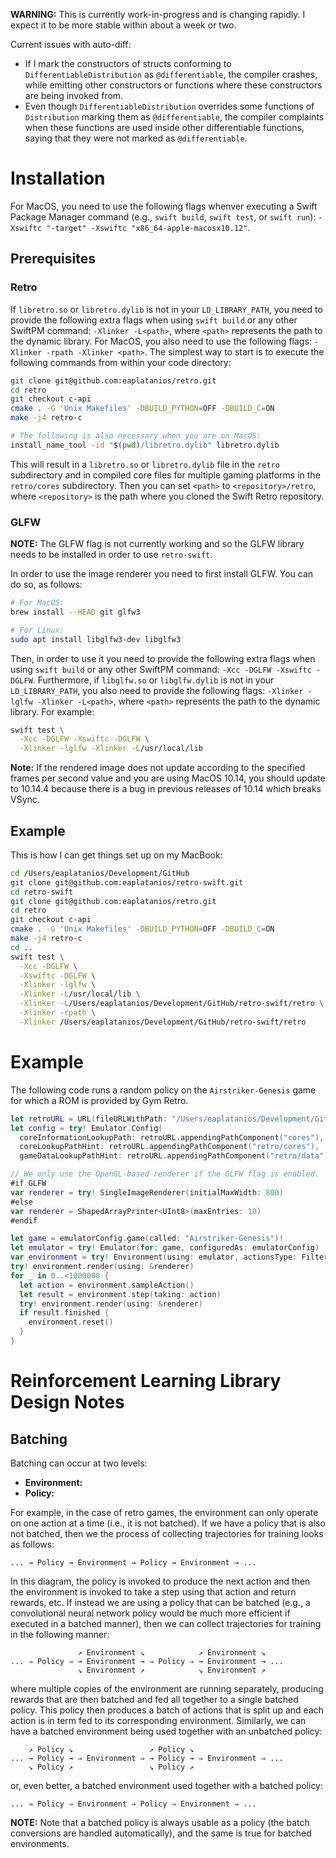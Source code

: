**WARNING:** This is currently work-in-progress and is 
changing rapidly. I expect it to be more stable within 
about a week or two.

Current issues with auto-diff:
- If I mark the constructors of structs conforming to 
  `DifferentiableDistribution` as `@differentiable`, the 
  compiler crashes, while emitting other constructors or 
  functions where these constructors are being invoked from.
- Even though `DifferentiableDistribution` overrides some 
  functions of `Distribution` marking them as 
  `@differentiable`, the compiler complaints when these 
  functions are used inside other differentiable functions,
  saying that they were not marked as `@differentiable`.

# Installation

For MacOS, you need to use the following flags whenver 
executing a Swift Package Manager command 
(e.g., `swift build`, `swift test`, or `swift run`): 
`-Xswiftc "-target" -Xswiftc "x86_64-apple-macosx10.12"`.

## Prerequisites

### Retro

If `libretro.so` or `libretro.dylib` is not in your 
`LD_LIBRARY_PATH`, you need to provide the following 
extra flags when using `swift build` or any other SwiftPM 
command: `-Xlinker -L<path>`, where `<path>` represents the 
path to the dynamic library. For MacOS, you also need to 
use the following flags: `-Xlinker -rpath -Xlinker <path>`.
The simplest way to start is to execute the following 
commands from within your code directory:

```bash
git clone git@github.com:eaplatanios/retro.git
cd retro
git checkout c-api
cmake . -G 'Unix Makefiles' -DBUILD_PYTHON=OFF -DBUILD_C=ON
make -j4 retro-c

# The following is also necessary when you are on MacOS:
install_name_tool -id "$(pwd)/libretro.dylib" libretro.dylib
```

This will result in a `libretro.so` or `libretro.dylib` 
file in the `retro` subdirectory and in compiled core files 
for multiple gaming platforms in the `retro/cores`
subdirectory. Then you can set `<path>` to 
`<repository>/retro`, where `<repository>` is the path 
where you cloned the Swift Retro repository.

### GLFW

**NOTE:** The GLFW flag is not currently working and so the 
GLFW library needs to be installed in order to use 
`retro-swift`.

In order to use the image renderer you need to first 
install GLFW. You can do so, as follows:

```bash
# For MacOS:
brew install --HEAD git glfw3

# For Linux:
sudo apt install libglfw3-dev libglfw3
```

Then, in order to use it you need to provide the following
extra flags when using `swift build` or any other SwiftPM 
command: `-Xcc -DGLFW -Xswiftc -DGLFW`. Furthermore, if 
`libglfw.so` or `libglfw.dylib` is not in your 
`LD_LIBRARY_PATH`, you also need to provide the following 
flags: `-Xlinker -lglfw -Xlinker -L<path>`, where `<path>` 
represents the path to the dynamic library. For example:

```bash
swift test \
  -Xcc -DGLFW -Xswiftc -DGLFW \
  -Xlinker -lglfw -Xlinker -L/usr/local/lib
```

**Note:** If the rendered image does not update according 
to the specified frames per second value and you are using 
MacOS 10.14, you should update to 10.14.4 because there is 
a bug in previous releases of 10.14 which breaks VSync.

## Example

This is how I can get things set up on my MacBook:

```bash
cd /Users/eaplatanios/Development/GitHub
git clone git@github.com:eaplatanios/retro-swift.git
cd retro-swift
git clone git@github.com:eaplatanios/retro.git
cd retro
git checkout c-api
cmake . -G 'Unix Makefiles' -DBUILD_PYTHON=OFF -DBUILD_C=ON
make -j4 retro-c
cd ..
swift test \
  -Xcc -DGLFW \
  -Xswiftc -DGLFW \
  -Xlinker -lglfw \
  -Xlinker -L/usr/local/lib \
  -Xlinker -L/Users/eaplatanios/Development/GitHub/retro-swift/retro \
  -Xlinker -rpath \
  -Xlinker /Users/eaplatanios/Development/GitHub/retro-swift/retro
```

# Example

The following code runs a random policy on the 
`Airstriker-Genesis` game for which a ROM is provided by 
Gym Retro.

```swift
let retroURL = URL(fileURLWithPath: "/Users/eaplatanios/Development/GitHub/retro-swift/retro")
let config = try! Emulator.Config(
  coreInformationLookupPath: retroURL.appendingPathComponent("cores"),
  coreLookupPathHint: retroURL.appendingPathComponent("retro/cores"),
  gameDataLookupPathHint: retroURL.appendingPathComponent("retro/data"))

// We only use the OpenGL-based renderer if the GLFW flag is enabled.
#if GLFW
var renderer = try! SingleImageRenderer(initialMaxWidth: 800)
#else
var renderer = ShapedArrayPrinter<UInt8>(maxEntries: 10)
#endif

let game = emulatorConfig.game(called: "Airstriker-Genesis")!
let emulator = try! Emulator(for: game, configuredAs: emulatorConfig)
var environment = try! Environment(using: emulator, actionsType: FilteredActions())
try! environment.render(using: &renderer)
for _ in 0..<1000000 {
  let action = environment.sampleAction()
  let result = environment.step(taking: action)
  try! environment.render(using: &renderer)
  if result.finished {
    environment.reset()
  }
}
```

# Reinforcement Learning Library Design Notes

## Batching

Batching can occur at two levels:

  - __Environment:__
  - __Policy:__

For example, in the case of retro games, the environment 
can only operate on one action at a time (i.e., it is not 
batched). If we have a policy that is also not batched, 
then we the process of collecting trajectories for training 
looks as follows:

```
... → Policy → Environment → Policy → Environment → ...
```

In this diagram, the policy is invoked to produce the next 
action and then the environment is invoked to take a step 
using that action and return rewards, etc. If instead we 
are using a policy that can be batched (e.g., a 
convolutional neural network policy would be much more 
efficient if executed in a batched manner), then we can 
collect trajectories for training in the following manner:

```
               ↗ Environment ↘            ↗ Environment ↘
... ⇒ Policy ⇒ → Environment → ⇒ Policy ⇒ → Environment → ...
               ↘ Environment ↗            ↘ Environment ↗
```

where multiple copies of the environment are running 
separately, producing rewards that are then batched and fed 
all together to a single batched policy. This policy then 
produces a batch of actions that is split up and each action 
is in term fed to its corresponding environment. Similarly, 
we can have a batched environment being used together with 
an unbatched policy:

```
    ↗ Policy ↘                 ↗ Policy ↘
... → Policy → ⇒ Environment ⇒ → Policy → ⇒ Environment ⇒ ...
    ↘ Policy ↗                 ↘ Policy ↗
```

or, even better, a batched environment used together with a 
batched policy:

```
... ⇒ Policy ⇒ Environment ⇒ Policy ⇒ Environment ⇒ ...
```

**NOTE:** Note that a batched policy is always usable as a 
policy (the batch conversions are handled automatically), 
and the same is true for batched environments.
